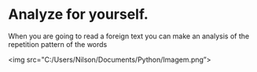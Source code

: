 
<h1>Analyze for yourself.</h1>

When you are going to read a foreign text you 
can make an analysis of the repetition pattern 
of the words

 <img src="C:/Users/Nilson/Documents/Python/Imagem.png”>

